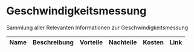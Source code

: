# Geschwindigkeitsmessung
Sammlung aller Relevanten Informationen zur Geschwindigkeitsmessung

| Name | Beschreibung | Vorteile | Nachteile | Kosten | Link | 
| :--: | :----------: | :------: | :-------: | :----: | :--: |